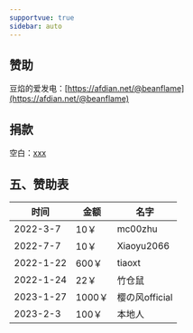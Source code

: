 ```yaml
---
supportvue: true
sidebar: auto
---
```




## 赞助

豆焰的爱发电：[https://afdian.net/@beanflame](https://afdian.net/@beanflame)


## 捐款

空白：[xxx](xxx)


## 五、赞助表

| 时间       | 金额          | 名字   |
| ---------- |------------- | -------- |
| 2022-3-7   | 10￥         | mc00zhu |
| 2022-7-7   | 10￥         | Xiaoyu2066 | 
| 2022-1-22   | 600￥         | tiaoxt | 
| 2022-1-24   | 22￥         | 竹仓鼠 | 
| 2023-1-27   | 1000￥         | 樱の风official |  
| 2023-2-3   | 100￥         | 本地人 |  
